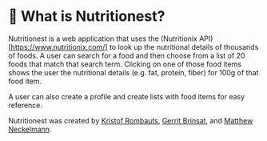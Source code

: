 # 🍏 What is Nutritionest?

Nutritionest is a web application that uses the (Nutritionix API)[https://www.nutritionix.com/] to look up the nutritional details of thousands of foods. A user can search for a food and then choose from a list of 20 foods that match that search term. Clicking on one of those food items shows the user the nutritional details (e.g. fat, protein, fiber) for 100g of that food item.

A user can also create a profile and create lists with food items for easy reference.

Nutritionest was created by [Kristof Rombauts](https://github.com/KristofRmbts), [Gerrit Brinsat](https://github.com/GBrinsat), and [Matthew Neckelmann](https://github.com/mneck).
